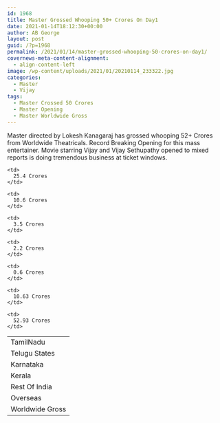 ```yaml
---
id: 1968
title: Master Grossed Whooping 50+ Crores On Day1
date: 2021-01-14T18:12:30+00:00
author: AB George
layout: post
guid: /?p=1968
permalink: /2021/01/14/master-grossed-whooping-50-crores-on-day1/
covernews-meta-content-alignment:
  - align-content-left
image: /wp-content/uploads/2021/01/20210114_233322.jpg
categories:
  - Master
  - Vijay
tags:
  - Master Crossed 50 Crores
  - Master Opening
  - Master Worldwide Gross
---
```

Master directed by Lokesh Kanagaraj has grossed whooping 52+ Crores from Worldwide Theatricals. Record Breaking Opening for this mass entertainer. Movie starring Vijay and Vijay Sethupathy opened to mixed reports is doing tremendous business at ticket windows.



<table>
  <tr>
    <td>
      TamilNadu
    </td>
    
    <td>
      25.4 Crores
    </td>
  </tr>
  
  <tr>
    <td>
      Telugu States
    </td>
    
    <td>
      10.6 Crores
    </td>
  </tr>
  
  <tr>
    <td>
      Karnataka
    </td>
    
    <td>
      3.5 Crores
    </td>
  </tr>
  
  <tr>
    <td>
      Kerala
    </td>
    
    <td>
      2.2 Crores
    </td>
  </tr>
  
  <tr>
    <td>
      Rest Of India
    </td>
    
    <td>
      0.6 Crores
    </td>
  </tr>
  
  <tr>
    <td>
      Overseas
    </td>
    
    <td>
      10.63 Crores
    </td>
  </tr>
  
  <tr>
    <td>
      Worldwide Gross
    </td>
    
    <td>
      52.93 Crores
    </td>
  </tr>
</table>